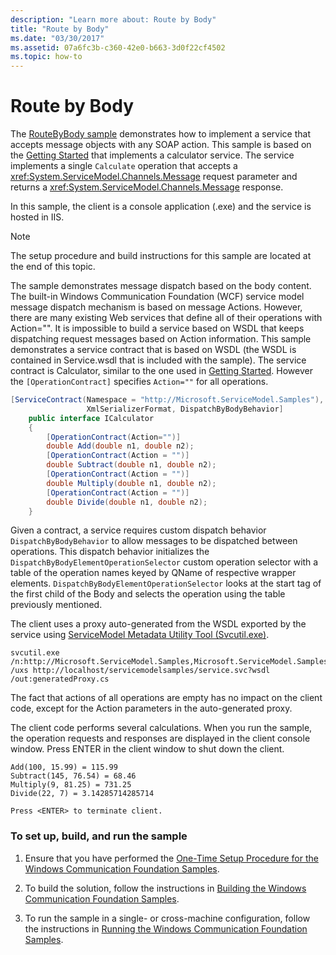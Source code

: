 ```yaml
---
description: "Learn more about: Route by Body"
title: "Route by Body"
ms.date: "03/30/2017"
ms.assetid: 07a6fc3b-c360-42e0-b663-3d0f22cf4502
ms.topic: how-to
---
```

# Route by Body

The [RouteByBody sample](https://github.com/dotnet/samples/tree/main/framework/wcf) demonstrates how to implement a service that accepts message objects with any SOAP action. This sample is based on the [Getting Started](getting-started-sample.md) that implements a calculator service. The service implements a single `Calculate` operation that accepts a <xref:System.ServiceModel.Channels.Message> request parameter and returns a <xref:System.ServiceModel.Channels.Message> response.

In this sample, the client is a console application (.exe) and the service is hosted in IIS.

> [!NOTE]
> The setup procedure and build instructions for this sample are located at the end of this topic.

The sample demonstrates message dispatch based on the body content. The built-in Windows Communication Foundation (WCF) service model message dispatch mechanism is based on message Actions. However, there are many existing Web services that define all of their operations with Action="". It is impossible to build a service based on WSDL that keeps dispatching request messages based on Action information. This sample demonstrates a service contract that is based on WSDL (the WSDL is contained in Service.wsdl that is included with the sample). The service contract is Calculator, similar to the one used in [Getting Started](getting-started-sample.md). However the `[OperationContract]` specifies `Action=""` for all operations.

```csharp
[ServiceContract(Namespace = "http://Microsoft.ServiceModel.Samples"),
                 XmlSerializerFormat, DispatchByBodyBehavior]
    public interface ICalculator
    {
        [OperationContract(Action="")]
        double Add(double n1, double n2);
        [OperationContract(Action = "")]
        double Subtract(double n1, double n2);
        [OperationContract(Action = "")]
        double Multiply(double n1, double n2);
        [OperationContract(Action = "")]
        double Divide(double n1, double n2);
    }
```

Given a contract, a service requires custom dispatch behavior `DispatchByBodyBehavior` to allow messages to be dispatched between operations. This dispatch behavior initializes the `DispatchByBodyElementOperationSelector` custom operation selector with a table of the operation names keyed by QName of respective wrapper elements. `DispatchByBodyElementOperationSelector` looks at the start tag of the first child of the Body and selects the operation using the table previously mentioned.

The client uses a proxy auto-generated from the WSDL exported by the service using [ServiceModel Metadata Utility Tool (Svcutil.exe)](../servicemodel-metadata-utility-tool-svcutil-exe.md).

```console
svcutil.exe  /n:http://Microsoft.ServiceModel.Samples,Microsoft.ServiceModel.Samples /uxs http://localhost/servicemodelsamples/service.svc?wsdl /out:generatedProxy.cs
```

The fact that actions of all operations are empty has no impact on the client code, except for the Action parameters in the auto-generated proxy.

The client code performs several calculations. When you run the sample, the operation requests and responses are displayed in the client console window. Press ENTER in the client window to shut down the client.

```console
Add(100, 15.99) = 115.99
Subtract(145, 76.54) = 68.46
Multiply(9, 81.25) = 731.25
Divide(22, 7) = 3.14285714285714

Press <ENTER> to terminate client.
```

### To set up, build, and run the sample

1. Ensure that you have performed the [One-Time Setup Procedure for the Windows Communication Foundation Samples](one-time-setup-procedure-for-the-wcf-samples.md).

2. To build the solution, follow the instructions in [Building the Windows Communication Foundation Samples](building-the-samples.md).

3. To run the sample in a single- or cross-machine configuration, follow the instructions in [Running the Windows Communication Foundation Samples](running-the-samples.md).
